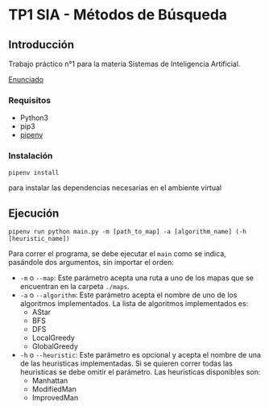
# TP1 SIA - Métodos de Búsqueda

## Introducción

Trabajo práctico n°1 para la materia Sistemas de Inteligencia Artificial.

[Enunciado](docs/SIA_TP1.pdf)

### Requisitos

- Python3
- pip3
- [pipenv](https://pypi.org/project/pipenv/)

### Instalación

```sh
pipenv install
```

para instalar las dependencias necesarias en el ambiente virtual

## Ejecución

```
pipenv run python main.py -m [path_to_map] -a [algorithm_name] (-h [heuristic_name])
```

Para correr el programa, se debe ejecutar el `main` como se indica, pasándole dos argumentos, sin importar el orden:

- `-m` o `--map`: Este parámetro acepta una ruta a uno de los mapas que se encuentran en la carpeta `./maps`.
- `-a` o `--algorithm`: Este parámetro acepta el nombre de uno de los algoritmos implementados. La lista de algoritmos implementados es:
  - AStar
  - BFS
  - DFS
  - LocalGreedy
  - GlobalGreedy
- `-h` o `--heuristic`: Este parámetro es opcional y acepta el nombre de una de las heuristicas implementadas. Si se quieren correr todas las heuristicas se debe omitir el parámetro. Las heuristicas disponibles son:
  - Manhattan
  - ModifiedMan
  - ImprovedMan